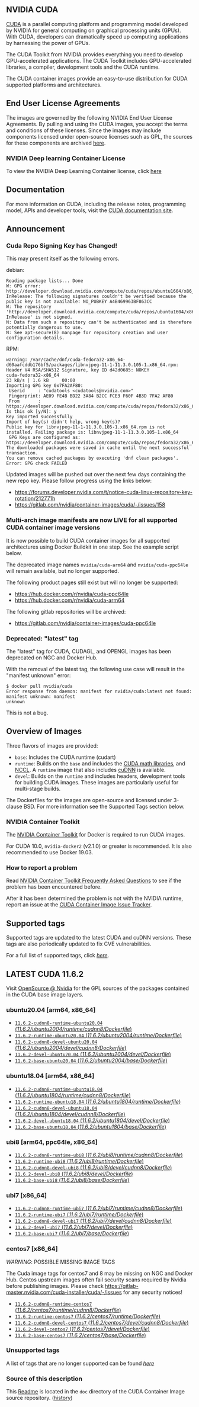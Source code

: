 ## NVIDIA CUDA

[CUDA](https://developer.nvidia.com/cuda-zone) is a parallel computing platform and programming model developed by NVIDIA for general computing on graphical processing units (GPUs). With CUDA, developers can dramatically speed up computing applications by harnessing the power of GPUs.

The CUDA Toolkit from NVIDIA provides everything you need to develop GPU-accelerated applications. The CUDA Toolkit includes GPU-accelerated libraries, a compiler, development tools and the CUDA runtime.

The CUDA container images provide an easy-to-use distribution for CUDA supported platforms and architectures.

## End User License Agreements

The images are governed by the following NVIDIA End User License Agreements. By pulling and using the CUDA images, you accept the terms and conditions of these licenses.
Since the images may include components licensed under open-source licenses such as GPL, the sources for these components are archived [here](https://developer.download.nvidia.com/compute/cuda/opensource/image).

### NVIDIA Deep learning Container License

To view the NVIDIA Deep Learning Container license, click [here](https://developer.nvidia.com/ngc/nvidia-deep-learning-container-license)

## Documentation

For more information on CUDA, including the release notes, programming model, APIs and developer tools, visit the [CUDA documentation site](https://docs.nvidia.com/cuda).

## Announcement

### Cuda Repo Signing Key has Changed!

This may present itself as the following errors.

debian:

```
Reading package lists... Done
W: GPG error: http://developer.download.nvidia.com/compute/cuda/repos/ubuntu1604/x86_64  InRelease: The following signatures couldn't be verified because the public key is not available: NO_PUBKEY A4B469963BF863CC
W: The repository 'http://developer.download.nvidia.com/compute/cuda/repos/ubuntu1604/x86_64  InRelease' is not signed.
N: Data from such a repository can't be authenticated and is therefore potentially dangerous to use.
N: See apt-secure(8) manpage for repository creation and user configuration details.
```

RPM:

```
warning: /var/cache/dnf/cuda-fedora32-x86_64-d60aafcddb176bf5/packages/libnvjpeg-11-1-11.3.0.105-1.x86_64.rpm: Header V4 RSA/SHA512 Signature, key ID d42d0685: NOKEY
cuda-fedora32-x86_64                                                                                  23 kB/s | 1.6 kB     00:00
Importing GPG key 0x7FA2AF80:
 Userid     : "cudatools <cudatools@nvidia.com>"
 Fingerprint: AE09 FE4B BD22 3A84 B2CC FCE3 F60F 4B3D 7FA2 AF80
 From       : https://developer.download.nvidia.com/compute/cuda/repos/fedora32/x86_64/7fa2af80.pub
Is this ok [y/N]: y
Key imported successfully
Import of key(s) didn't help, wrong key(s)?
Public key for libnvjpeg-11-1-11.3.0.105-1.x86_64.rpm is not installed. Failing package is: libnvjpeg-11-1-11.3.0.105-1.x86_64
 GPG Keys are configured as: https://developer.download.nvidia.com/compute/cuda/repos/fedora32/x86_64/7fa2af80.pub
The downloaded packages were saved in cache until the next successful transaction.
You can remove cached packages by executing 'dnf clean packages'.
Error: GPG check FAILED
```

Updated images will be pushed out over the next few days containing the new repo key. Please follow progress using the links below:

* https://forums.developer.nvidia.com/t/notice-cuda-linux-repository-key-rotation/212771h
* https://gitlab.com/nvidia/container-images/cuda/-/issues/158

### Multi-arch image manifests are now LIVE for all supported CUDA container image versions

It is now possible to build CUDA container images for all supported architectures using Docker
Buildkit in one step. See the example script below.

The deprecated image names `nvidia/cuda-arm64` and `nvidia/cuda-ppc64le` will remain available, but no longer supported.

The following product pages still exist but will no longer be supported:

* https://hub.docker.com/r/nvidia/cuda-ppc64le
* https://hub.docker.com/r/nvidia/cuda-arm64

The following gitlab repositories will be archived:

* https://gitlab.com/nvidia/container-images/cuda-ppc64le

### Deprecated: "latest" tag

The "latest" tag for CUDA, CUDAGL, and OPENGL images has been deprecated on NGC and Docker Hub.

With the removal of the latest tag, the following use case will result in the "manifest unknown" error:

```
$ docker pull nvidia/cuda
Error response from daemon: manifest for nvidia/cuda:latest not found: manifest unknown: manifest
unknown
```

This is not a bug.

## Overview of Images

Three flavors of images are provided:
- `base`: Includes the CUDA runtime (cudart)
- `runtime`: Builds on the `base` and includes the [CUDA math libraries](https://developer.nvidia.com/gpu-accelerated-libraries), and [NCCL](https://developer.nvidia.com/nccl). A `runtime` image that also includes [cuDNN](https://developer.nvidia.com/cudnn) is available.
- `devel`: Builds on the `runtime` and includes headers, development tools for building CUDA images. These images are particularly useful for multi-stage builds.

The Dockerfiles for the images are open-source and licensed under 3-clause BSD. For more information see the Supported Tags section below.

### NVIDIA Container Toolkit

The [NVIDIA Container Toolkit](https://github.com/NVIDIA/nvidia-docker) for Docker is required to run CUDA images.

For CUDA 10.0, `nvidia-docker2` (v2.1.0) or greater is recommended. It is also recommended to use Docker 19.03.

### How to report a problem

Read [NVIDIA Container Toolkit Frequently Asked Questions](https://github.com/NVIDIA/nvidia-docker/wiki/Frequently-Asked-Questions) to see if the problem has been encountered before.

After it has been determined the problem is not with the NVIDIA runtime, report an issue at the [CUDA Container Image Issue Tracker](https://gitlab.com/nvidia/container-images/cuda/-/issues).

## Supported tags

Supported tags are updated to the latest CUDA and cuDNN versions. These tags are also periodically updated to fix CVE vulnerabilities.

For a full list of supported tags, click [*here*](https://gitlab.com/nvidia/container-images/cuda/blob/master/doc/supported-tags.md).

## LATEST CUDA 11.6.2

Visit [OpenSource @ Nvidia](https://developer.download.nvidia.com/compute/cuda/opensource/image/) for the GPL sources of the packages contained in the CUDA base image layers.


### ubuntu20.04 [arm64, x86_64]

- [`11.6.2-cudnn8-runtime-ubuntu20.04` (*11.6.2/ubuntu2004/runtime/cudnn8/Dockerfile*)](https://gitlab.com/nvidia/container-images/cuda/blob/master/dist/11.6.2/ubuntu2004/runtime/cudnn8/Dockerfile)
- [`11.6.2-runtime-ubuntu20.04` (*11.6.2/ubuntu2004/runtime/Dockerfile*)](https://gitlab.com/nvidia/container-images/cuda/blob/master/dist/11.6.2/ubuntu2004/runtime/Dockerfile)
- [`11.6.2-cudnn8-devel-ubuntu20.04` (*11.6.2/ubuntu2004/devel/cudnn8/Dockerfile*)](https://gitlab.com/nvidia/container-images/cuda/blob/master/dist/11.6.2/ubuntu2004/devel/cudnn8/Dockerfile)
- [`11.6.2-devel-ubuntu20.04` (*11.6.2/ubuntu2004/devel/Dockerfile*)](https://gitlab.com/nvidia/container-images/cuda/blob/master/dist/11.6.2/ubuntu2004/devel/Dockerfile)
- [`11.6.2-base-ubuntu20.04` (*11.6.2/ubuntu2004/base/Dockerfile*)](https://gitlab.com/nvidia/container-images/cuda/blob/master/dist/11.6.2/ubuntu2004/base/Dockerfile)

### ubuntu18.04 [arm64, x86_64]

- [`11.6.2-cudnn8-runtime-ubuntu18.04` (*11.6.2/ubuntu1804/runtime/cudnn8/Dockerfile*)](https://gitlab.com/nvidia/container-images/cuda/blob/master/dist/11.6.2/ubuntu1804/runtime/cudnn8/Dockerfile)
- [`11.6.2-runtime-ubuntu18.04` (*11.6.2/ubuntu1804/runtime/Dockerfile*)](https://gitlab.com/nvidia/container-images/cuda/blob/master/dist/11.6.2/ubuntu1804/runtime/Dockerfile)
- [`11.6.2-cudnn8-devel-ubuntu18.04` (*11.6.2/ubuntu1804/devel/cudnn8/Dockerfile*)](https://gitlab.com/nvidia/container-images/cuda/blob/master/dist/11.6.2/ubuntu1804/devel/cudnn8/Dockerfile)
- [`11.6.2-devel-ubuntu18.04` (*11.6.2/ubuntu1804/devel/Dockerfile*)](https://gitlab.com/nvidia/container-images/cuda/blob/master/dist/11.6.2/ubuntu1804/devel/Dockerfile)
- [`11.6.2-base-ubuntu18.04` (*11.6.2/ubuntu1804/base/Dockerfile*)](https://gitlab.com/nvidia/container-images/cuda/blob/master/dist/11.6.2/ubuntu1804/base/Dockerfile)

### ubi8 [arm64, ppc64le, x86_64]

- [`11.6.2-cudnn8-runtime-ubi8` (*11.6.2/ubi8/runtime/cudnn8/Dockerfile*)](https://gitlab.com/nvidia/container-images/cuda/blob/master/dist/11.6.2/ubi8/runtime/cudnn8/Dockerfile)
- [`11.6.2-runtime-ubi8` (*11.6.2/ubi8/runtime/Dockerfile*)](https://gitlab.com/nvidia/container-images/cuda/blob/master/dist/11.6.2/ubi8/runtime/Dockerfile)
- [`11.6.2-cudnn8-devel-ubi8` (*11.6.2/ubi8/devel/cudnn8/Dockerfile*)](https://gitlab.com/nvidia/container-images/cuda/blob/master/dist/11.6.2/ubi8/devel/cudnn8/Dockerfile)
- [`11.6.2-devel-ubi8` (*11.6.2/ubi8/devel/Dockerfile*)](https://gitlab.com/nvidia/container-images/cuda/blob/master/dist/11.6.2/ubi8/devel/Dockerfile)
- [`11.6.2-base-ubi8` (*11.6.2/ubi8/base/Dockerfile*)](https://gitlab.com/nvidia/container-images/cuda/blob/master/dist/11.6.2/ubi8/base/Dockerfile)

### ubi7 [x86_64]

- [`11.6.2-cudnn8-runtime-ubi7` (*11.6.2/ubi7/runtime/cudnn8/Dockerfile*)](https://gitlab.com/nvidia/container-images/cuda/blob/master/dist/11.6.2/ubi7/runtime/cudnn8/Dockerfile)
- [`11.6.2-runtime-ubi7` (*11.6.2/ubi7/runtime/Dockerfile*)](https://gitlab.com/nvidia/container-images/cuda/blob/master/dist/11.6.2/ubi7/runtime/Dockerfile)
- [`11.6.2-cudnn8-devel-ubi7` (*11.6.2/ubi7/devel/cudnn8/Dockerfile*)](https://gitlab.com/nvidia/container-images/cuda/blob/master/dist/11.6.2/ubi7/devel/cudnn8/Dockerfile)
- [`11.6.2-devel-ubi7` (*11.6.2/ubi7/devel/Dockerfile*)](https://gitlab.com/nvidia/container-images/cuda/blob/master/dist/11.6.2/ubi7/devel/Dockerfile)
- [`11.6.2-base-ubi7` (*11.6.2/ubi7/base/Dockerfile*)](https://gitlab.com/nvidia/container-images/cuda/blob/master/dist/11.6.2/ubi7/base/Dockerfile)

### centos7 [x86_64]

*WARNING*: POSSIBLE MISSING IMAGE TAGS

The Cuda image tags for centos7 and 8 may be missing on NGC and Docker Hub. Centos upstream images often fail security scans required by Nvidia before publishing images. Please check https://gitlab-master.nvidia.com/cuda-installer/cuda/-/issues for any security notices!

- [`11.6.2-cudnn8-runtime-centos7` (*11.6.2/centos7/runtime/cudnn8/Dockerfile*)](https://gitlab.com/nvidia/container-images/cuda/blob/master/dist/11.6.2/centos7/runtime/cudnn8/Dockerfile)
- [`11.6.2-runtime-centos7` (*11.6.2/centos7/runtime/Dockerfile*)](https://gitlab.com/nvidia/container-images/cuda/blob/master/dist/11.6.2/centos7/runtime/Dockerfile)
- [`11.6.2-cudnn8-devel-centos7` (*11.6.2/centos7/devel/cudnn8/Dockerfile*)](https://gitlab.com/nvidia/container-images/cuda/blob/master/dist/11.6.2/centos7/devel/cudnn8/Dockerfile)
- [`11.6.2-devel-centos7` (*11.6.2/centos7/devel/Dockerfile*)](https://gitlab.com/nvidia/container-images/cuda/blob/master/dist/11.6.2/centos7/devel/Dockerfile)
- [`11.6.2-base-centos7` (*11.6.2/centos7/base/Dockerfile*)](https://gitlab.com/nvidia/container-images/cuda/blob/master/dist/11.6.2/centos7/base/Dockerfile)

### Unsupported tags

A list of tags that are no longer supported can be found [*here*](https://gitlab.com/nvidia/container-images/cuda/blob/master/doc/unsupported-tags.md)

### Source of this description

This [Readme](https://gitlab.com/nvidia/container-images/cuda/blob/master/doc/README.md) is located in the `doc` directory of the CUDA Container Image source repository. ([history](https://gitlab.com/nvidia/container-images/cuda/commits/master/doc/README.md))